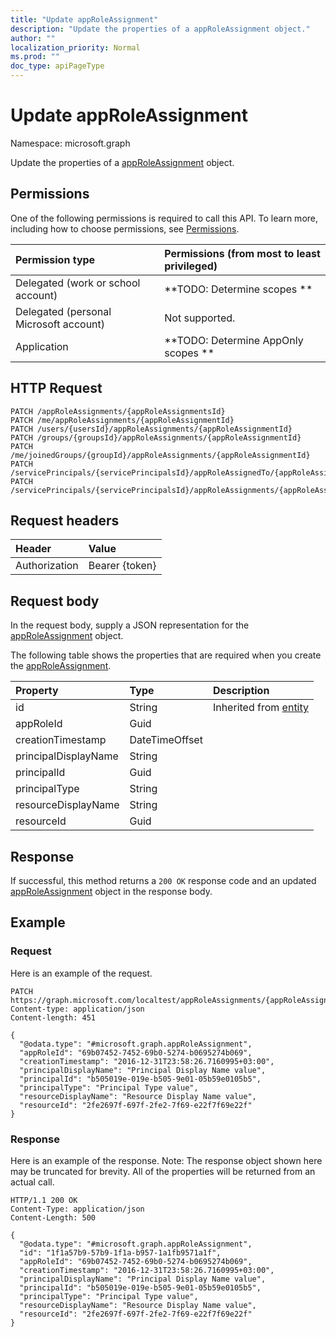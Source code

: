 ```yaml
---
title: "Update appRoleAssignment"
description: "Update the properties of a appRoleAssignment object."
author: ""
localization_priority: Normal
ms.prod: ""
doc_type: apiPageType
---
```


# Update appRoleAssignment

Namespace: microsoft.graph

Update the properties of a [appRoleAssignment](../resources/approleassignment.md) object.

## Permissions
One of the following permissions is required to call this API. To learn more, including how to choose permissions, see [Permissions](/concepts/permissions-reference.md).

|Permission type|Permissions (from most to least privileged)|
|:---|:---|
|Delegated (work or school account)|**TODO: Determine scopes **|
|Delegated (personal Microsoft account)|Not supported.|
|Application|**TODO: Determine AppOnly scopes **|

## HTTP Request
<!-- {
  "blockType": "ignored"
}
-->
``` http
PATCH /appRoleAssignments/{appRoleAssignmentsId}
PATCH /me/appRoleAssignments/{appRoleAssignmentId}
PATCH /users/{usersId}/appRoleAssignments/{appRoleAssignmentId}
PATCH /groups/{groupsId}/appRoleAssignments/{appRoleAssignmentId}
PATCH /me/joinedGroups/{groupId}/appRoleAssignments/{appRoleAssignmentId}
PATCH /servicePrincipals/{servicePrincipalsId}/appRoleAssignedTo/{appRoleAssignmentId}
PATCH /servicePrincipals/{servicePrincipalsId}/appRoleAssignments/{appRoleAssignmentId}
```

## Request headers
|Header|Value|
|:---|:---|
|Authorization|Bearer {token}|

## Request body
In the request body, supply a JSON representation for the [appRoleAssignment](../resources/approleassignment.md) object.

The following table shows the properties that are required when you create the [appRoleAssignment](../resources/approleassignment.md).

|Property|Type|Description|
|:---|:---|:---|
|id|String| Inherited from [entity](../resources/entity.md)|
|appRoleId|Guid||
|creationTimestamp|DateTimeOffset||
|principalDisplayName|String||
|principalId|Guid||
|principalType|String||
|resourceDisplayName|String||
|resourceId|Guid||



## Response
If successful, this method returns a `200 OK` response code and an updated [appRoleAssignment](../resources/approleassignment.md) object in the response body.

## Example

### Request
Here is an example of the request.
<!-- {
  "blockType": "request",
  "name": "update_approleassignment"
}
-->
``` http
PATCH https://graph.microsoft.com/localtest/appRoleAssignments/{appRoleAssignmentsId}
Content-type: application/json
Content-length: 451

{
  "@odata.type": "#microsoft.graph.appRoleAssignment",
  "appRoleId": "69b07452-7452-69b0-5274-b0695274b069",
  "creationTimestamp": "2016-12-31T23:58:26.7160995+03:00",
  "principalDisplayName": "Principal Display Name value",
  "principalId": "b505019e-019e-b505-9e01-05b59e0105b5",
  "principalType": "Principal Type value",
  "resourceDisplayName": "Resource Display Name value",
  "resourceId": "2fe2697f-697f-2fe2-7f69-e22f7f69e22f"
}
```

### Response
Here is an example of the response. Note: The response object shown here may be truncated for brevity. All of the properties will be returned from an actual call.
<!-- {
  "blockType": "response",
  "truncated": true
}
-->
``` http
HTTP/1.1 200 OK
Content-Type: application/json
Content-Length: 500

{
  "@odata.type": "#microsoft.graph.appRoleAssignment",
  "id": "1f1a57b9-57b9-1f1a-b957-1a1fb9571a1f",
  "appRoleId": "69b07452-7452-69b0-5274-b0695274b069",
  "creationTimestamp": "2016-12-31T23:58:26.7160995+03:00",
  "principalDisplayName": "Principal Display Name value",
  "principalId": "b505019e-019e-b505-9e01-05b59e0105b5",
  "principalType": "Principal Type value",
  "resourceDisplayName": "Resource Display Name value",
  "resourceId": "2fe2697f-697f-2fe2-7f69-e22f7f69e22f"
}
```

